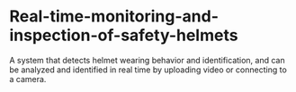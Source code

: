 # Real-time-monitoring-and-inspection-of-safety-helmets
A system that detects helmet wearing behavior and identification, and can be analyzed and identified in real time by uploading video or connecting to a camera.
